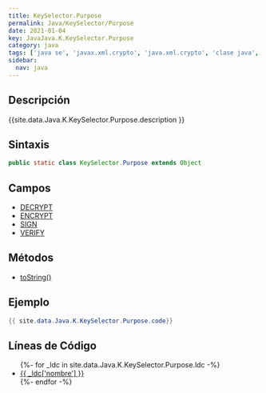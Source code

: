 ```yaml
---
title: KeySelector.Purpose
permalink: Java/KeySelector/Purpose
date: 2021-01-04
key: JavaJava.K.KeySelector.Purpose
category: java
tags: ['java se', 'javax.xml.crypto', 'java.xml.crypto', 'clase java', 'Java 1.0']
sidebar: 
  nav: java
---
```


## Descripción
{{site.data.Java.K.KeySelector.Purpose.description }}

## Sintaxis
~~~java
public static class KeySelector.Purpose extends Object
~~~

## Campos
* [DECRYPT](/Java/KeySelector/Purpose/DECRYPT)
* [ENCRYPT](/Java/KeySelector/Purpose/ENCRYPT)
* [SIGN](/Java/KeySelector/Purpose/SIGN)
* [VERIFY](/Java/KeySelector/Purpose/VERIFY)

## Métodos
* [toString()](/Java/KeySelector/Purpose/toString)

## Ejemplo
~~~java
{{ site.data.Java.K.KeySelector.Purpose.code}}
~~~

## Líneas de Código
<ul>
{%- for _ldc in site.data.Java.K.KeySelector.Purpose.ldc -%}
   <li>
       <a href="{{_ldc['url'] }}">{{ _ldc['nombre'] }}</a>
   </li>
{%- endfor -%}
</ul>
